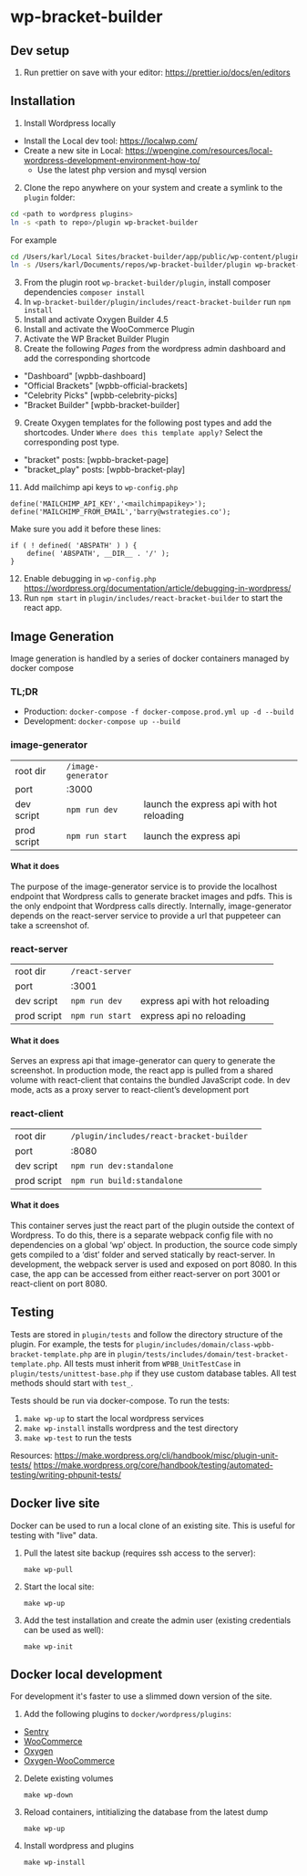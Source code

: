 # wp-bracket-builder

## Dev setup

1. Run prettier on save with your editor: https://prettier.io/docs/en/editors

## Installation

1. Install Wordpress locally

- Install the Local dev tool: https://localwp.com/
- Create a new site in Local: https://wpengine.com/resources/local-wordpress-development-environment-how-to/
  - Use the latest php version and mysql version

2. Clone the repo anywhere on your system and create a symlink to the `plugin` folder:

```sh
cd <path to wordpress plugins>
ln -s <path to repo>/plugin wp-bracket-builder
```

For example

```sh
cd /Users/karl/Local Sites/bracket-builder/app/public/wp-content/plugins
ln -s /Users/karl/Documents/repos/wp-bracket-builder/plugin wp-bracket-builder
```

3. From the plugin root `wp-bracket-builder/plugin`, install composer dependencies `composer install`
4. In `wp-bracket-builder/plugin/includes/react-bracket-builder` run `npm install`
5. Install and activate Oxygen Builder 4.5
6. Install and activate the WooCommerce Plugin
7. Activate the WP Bracket Builder Plugin
8. Create the following _Pages_ from the wordpress admin dashboard and add the corresponding shortcode

- "Dashboard" [wpbb-dashboard]
- "Official Brackets" [wpbb-official-brackets]
- "Celebrity Picks" [wpbb-celebrity-picks]
- "Bracket Builder" [wpbb-bracket-builder]

9. Create Oxygen templates for the following post types and add the shortcodes. Under `Where does this template apply?` Select the corresponding post type.

- "bracket" posts: [wpbb-bracket-page]
- "bracket_play" posts: [wpbb-bracket-play]

11. Add mailchimp api keys to `wp-config.php`

```
define('MAILCHIMP_API_KEY','<mailchimpapikey>');
define('MAILCHIMP_FROM_EMAIL','barry@wstrategies.co');
```

Make sure you add it before these lines:

```
if ( ! defined( 'ABSPATH' ) ) {
    define( 'ABSPATH', __DIR__ . '/' );
}
```

12. Enable debugging in `wp-config.php` https://wordpress.org/documentation/article/debugging-in-wordpress/
13. Run `npm start` in `plugin/includes/react-bracket-builder` to start the react app.

## Image Generation

Image generation is handled by a series of docker containers managed by docker compose

### TL;DR

- Production: `docker-compose -f docker-compose.prod.yml up -d --build`
- Development: `docker-compose up --build`

### image-generator

|             |                    |                                           |
| ----------- | ------------------ | ----------------------------------------- |
| root dir    | `/image-generator` |                                           |
| port        | :3000              |                                           |
| dev script  | `npm run dev`      | launch the express api with hot reloading |
| prod script | `npm run start`    | launch the express api                    |

#### What it does

The purpose of the image-generator service is to provide the localhost endpoint that Wordpress calls to generate bracket images and pdfs. This is the only endpoint that Wordpress calls directly. Internally, image-generator depends on the react-server service to provide a url that puppeteer can take a screenshot of.

### react-server

|             |                 |                                |
| ----------- | --------------- | ------------------------------ |
| root dir    | `/react-server` |                                |
| port        | :3001           |                                |
| dev script  | `npm run dev`   | express api with hot reloading |
| prod script | `npm run start` | express api no reloading       |

#### What it does

Serves an express api that image-generator can query to generate the screenshot. In production mode, the react app is pulled from a shared volume with react-client that contains the bundled JavaScript code. In dev mode, acts as a proxy server to react-client’s development port

### react-client

|             |                                          |     |
| ----------- | ---------------------------------------- | --- |
| root dir    | `/plugin/includes/react-bracket-builder` |     |
| port        | :8080                                    |     |
| dev script  | `npm run dev:standalone`                 |     |
| prod script | `npm run build:standalone`               |     |

#### What it does

This container serves just the react part of the plugin outside the context of Wordpress. To do this, there is a separate webpack config file with no dependencies on a global ‘wp’ object. In production, the source code simply gets compiled to a ‘dist’ folder and served statically by react-server. In development, the webpack server is used and exposed on port 8080. In this case, the app can be accessed from either react-server on port 3001 or react-client on port 8080.

## Testing

Tests are stored in `plugin/tests` and follow the directory structure of the plugin. For example, the tests for `plugin/includes/domain/class-wpbb-bracket-template.php` are in `plugin/tests/includes/domain/test-bracket-template.php`. All tests must inherit from `WPBB_UnitTestCase` in `plugin/tests/unittest-base.php` if they use custom database tables. All test methods should start with `test_`.

Tests should be run via docker-compose. To run the tests:

1. `make wp-up` to start the local wordpress services
2. `make wp-install` installs wordpress and the test directory
2. `make wp-test` to run the tests

Resources:
https://make.wordpress.org/cli/handbook/misc/plugin-unit-tests/
https://make.wordpress.org/core/handbook/testing/automated-testing/writing-phpunit-tests/

## Docker live site

Docker can be used to run a local clone of an existing site. This is useful for testing with "live" data.

1. Pull the latest site backup (requires ssh access to the server):
    
    ```
    make wp-pull
    ```

2. Start the local site:

    ```
    make wp-up
    ```

3. Add the test installation and create the admin user (existing credentials can be used as well):
    
    ```
    make wp-init
    ```

## Docker local development

For development it's faster to use a slimmed down version of the site.

1. Add the following plugins to `docker/wordpress/plugins`:
- [Sentry](https://wordpress.org/plugins/wp-sentry-integration/)
- [WooCommerce](https://wordpress.org/plugins/woocommerce/)
- [Oxygen](https://drive.google.com/file/d/19UxR1oMcq7yU1EkXxhuC2FMrXPVx8hI2/view?usp=sharing)
- [Oxygen-WooCommerce](https://drive.google.com/file/d/19Ux5P87RLMcGkyF3n9zbqYU8qCMOyNPb/view?usp=sharing)


2. Delete existing volumes
    
    ```
    make wp-down
    ```

3. Reload containers, intitializing the database from the latest dump

    ```
    make wp-up
    ```

4. Install wordpress and plugins
    
    ```
    make wp-install
    ```